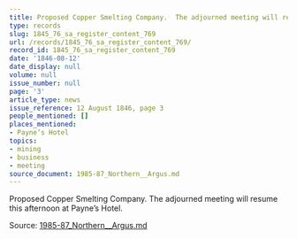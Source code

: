 ```yaml
---
title: Proposed Copper Smelting Company.  The adjourned meeting will resume this afternoon
type: records
slug: 1845_76_sa_register_content_769
url: /records/1845_76_sa_register_content_769/
record_id: 1845_76_sa_register_content_769
date: '1846-08-12'
date_display: null
volume: null
issue_number: null
page: '3'
article_type: news
issue_reference: 12 August 1846, page 3
people_mentioned: []
places_mentioned:
- Payne’s Hotel
topics:
- mining
- business
- meeting
source_document: 1985-87_Northern__Argus.md
---
```


Proposed Copper Smelting Company.  The adjourned meeting will resume this afternoon at Payne’s Hotel.

Source: [1985-87_Northern__Argus.md](/downloads/markdown/1985-87_Northern__Argus.md)
